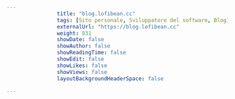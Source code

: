 ---
                title: "blog.lofibean.cc"
                tags: [Sito personale, Sviluppatore del software, Blog]
                externalUrl: "https://blog.lofibean.cc"
                weight: 831
                showDate: false
                showAuthor: false
                showReadingTime: false
                showEdit: false
                showLikes: false
                showViews: false
                layoutBackgroundHeaderSpace: false
                ---

